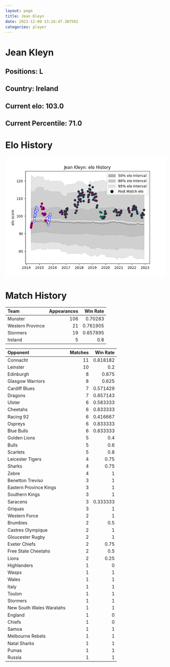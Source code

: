 ```yaml
---  
layout: page  
title: Jean Kleyn  
date: 2022-12-09 13:24:47.307582  
categories: player  
---
```

# Jean Kleyn

## Positions: L

## Country: Ireland

## Current elo: 103.0

## Current Percentile: 71.0

# Elo History


![elo history](history_JeanKleyn.png)
# Match History


| Team             |   Appearances |   Win Rate |
|:-----------------|--------------:|-----------:|
| Munster          |           106 |   0.70283  |
| Western Province |            21 |   0.761905 |
| Stormers         |            19 |   0.657895 |
| Ireland          |             5 |   0.8      |

| Opponent                 |   Matches |   Win Rate |
|:-------------------------|----------:|-----------:|
| Connacht                 |        11 |   0.818182 |
| Leinster                 |        10 |   0.2      |
| Edinburgh                |         8 |   0.875    |
| Glasgow Warriors         |         8 |   0.625    |
| Cardiff Blues            |         7 |   0.571429 |
| Dragons                  |         7 |   0.857143 |
| Ulster                   |         6 |   0.583333 |
| Cheetahs                 |         6 |   0.833333 |
| Racing 92                |         6 |   0.416667 |
| Ospreys                  |         6 |   0.833333 |
| Blue Bulls               |         6 |   0.833333 |
| Golden Lions             |         5 |   0.4      |
| Bulls                    |         5 |   0.6      |
| Scarlets                 |         5 |   0.8      |
| Leicester Tigers         |         4 |   0.75     |
| Sharks                   |         4 |   0.75     |
| Zebre                    |         4 |   1        |
| Benetton Treviso         |         3 |   1        |
| Eastern Province Kings   |         3 |   1        |
| Southern Kings           |         3 |   1        |
| Saracens                 |         3 |   0.333333 |
| Griquas                  |         3 |   1        |
| Western Force            |         2 |   1        |
| Brumbies                 |         2 |   0.5      |
| Castres Olympique        |         2 |   1        |
| Gloucester Rugby         |         2 |   1        |
| Exeter Chiefs            |         2 |   0.75     |
| Free State Cheetahs      |         2 |   0.5      |
| Lions                    |         2 |   0.25     |
| Highlanders              |         1 |   0        |
| Wasps                    |         1 |   1        |
| Wales                    |         1 |   1        |
| Italy                    |         1 |   1        |
| Toulon                   |         1 |   1        |
| Stormers                 |         1 |   1        |
| New South Wales Waratahs |         1 |   1        |
| England                  |         1 |   0        |
| Chiefs                   |         1 |   0        |
| Samoa                    |         1 |   1        |
| Melbourne Rebels         |         1 |   1        |
| Natal Sharks             |         1 |   1        |
| Pumas                    |         1 |   1        |
| Russia                   |         1 |   1        |
